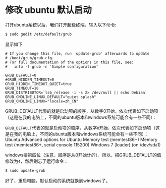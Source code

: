 # 修改 ubuntu 默认启动

打开ubuntu系统以后，我们打开超级终端，输入以下命令:

```bash
$ sudo gedit /etc/default/grub
```

显示如下
```
# If you change this file, run 'update-grub' afterwards to update
# /boot/grub/grub.cfg.
# For full documentation of the options in this file, see:
#   info -f grub -n 'Simple configuration'

GRUB_DEFAULT=0
#GRUB_HIDDEN_TIMEOUT=0
GRUB_HIDDEN_TIMEOUT_QUIET=true
GRUB_TIMEOUT=10
GRUB_DISTRIBUTOR=`lsb_release -i -s 2> /dev/null || echo Debian`
GRUB_CMDLINE_LINUX_DEFAULT="quiet splash"
GRUB_CMDLINE_LINUX="locale=zh_CN"
```
GRUB_DEFAULT代表的就是启动项的顺序，从数字0开始，依次代表如下启动项（这是在我的电脑上，不同的ubuntu版本和windows系统可能会有一些不同）：

`GRUB_DEFAULT`代表的就是启动项的顺序，从数字`0`开始，依次代表如下启动项（这是在我的电脑上，不同的ubuntu版本和windows系统可能会有一些不同）：
Ubuntu
Advanced options for Ubuntu
Memory test (memtest86+)
Memory test (memtest86+, serial console 115200)
Windows 7 (loader) (on /dev/sda1)

windows排第四位（注意，顺序是从0开始计的），所以，把GRUB_DEFAULT的值修改为`4`，然后别忘了运行命令：

```bash
$ sudo update-grub
```
好了，重启电脑，默认启动的系统就换到windows了。
